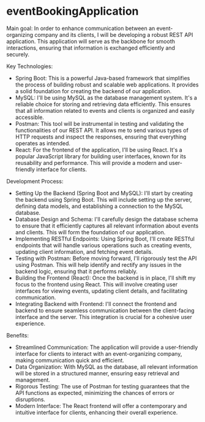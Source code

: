 # eventBookingApplication
Main goal:
In order to enhance communication between an event-organizing company and its clients, I will be developing a robust REST API application. This application will serve as the backbone for smooth interactions, ensuring that information is exchanged efficiently and securely.

Key Technologies:
- Spring Boot: This is a powerful Java-based framework that simplifies the process of building robust and scalable web applications. It provides a solid foundation for creating the backend of our application.
- MySQL: I'll be using MySQL as the database management system. It's a reliable choice for storing and retrieving data efficiently. This ensures that all information related to events and clients is organized and easily accessible.
- Postman: This tool will be instrumental in testing and validating the functionalities of our REST API. It allows me to send various types of HTTP requests and inspect the responses, ensuring that everything operates as intended.
- React: For the frontend of the application, I'll be using React. It's a popular JavaScript library for building user interfaces, known for its reusability and performance. This will provide a modern and user-friendly interface for clients.

Development Process:
- Setting Up the Backend (Spring Boot and MySQL): I'll start by creating the backend using Spring Boot. This will include setting up the server, defining data models, and establishing a connection to the MySQL database.
- Database Design and Schema: I'll carefully design the database schema to ensure that it efficiently captures all relevant information about events and clients. This will form the foundation of our application.
- Implementing RESTful Endpoints: Using Spring Boot, I'll create RESTful endpoints that will handle various operations such as creating events, updating client information, and fetching event details.
- Testing with Postman: Before moving forward, I'll rigorously test the API using Postman. This will help identify and rectify any issues in the backend logic, ensuring that it performs reliably.
- Building the Frontend (React): Once the backend is in place, I'll shift my focus to the frontend using React. This will involve creating user interfaces for viewing events, updating client details, and facilitating communication.
- Integrating Backend with Frontend: I'll connect the frontend and backend to ensure seamless communication between the client-facing interface and the server. This integration is crucial for a cohesive user experience.

Benefits:
- Streamlined Communication: The application will provide a user-friendly interface for clients to interact with an event-organizing company, making communication quick and efficient.
- Data Organization: With MySQL as the database, all relevant information will be stored in a structured manner, ensuring easy retrieval and management.
- Rigorous Testing: The use of Postman for testing guarantees that the API functions as expected, minimizing the chances of errors or disruptions.
- Modern Interface: The React frontend will offer a contemporary and intuitive interface for clients, enhancing their overall experience.
